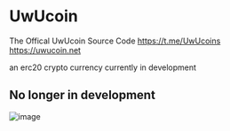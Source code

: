 # UwUcoin
The Offical UwUcoin Source Code
https://t.me/UwUcoins
https://uwucoin.net

an erc20 crypto currency currently in development
 ## No longer in development
![image](https://user-images.githubusercontent.com/67423571/119238538-c86cc180-bb3a-11eb-8195-45fdc5f18b8d.png)
